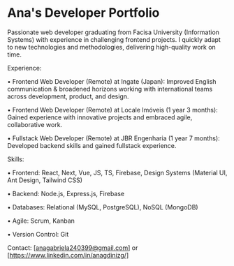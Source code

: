 # Ana's Developer Portfolio

Passionate web developer graduating from Facisa University (Information Systems) with experience in challenging frontend projects. I quickly adapt to new technologies and methodologies, delivering high-quality work on time.

Experience:

• Frontend Web Developer (Remote) at Ingate (Japan): Improved English communication & broadened horizons working with international teams across development, product, and design.

• Frontend Web Developer (Remote) at Locale Imóveis (1 year 3 months): Gained experience with innovative projects and embraced agile, collaborative work.

• Fullstack Web Developer (Remote) at JBR Engenharia (1 year 7 months): Developed backend skills and gained fullstack experience.

Skills:

• Frontend: React, Next, Vue, JS, TS, Firebase, Design Systems (Material UI, Ant Design, Tailwind CSS)

• Backend: Node.js, Express.js, Firebase

• Databases: Relational (MySQL, PostgreSQL), NoSQL (MongoDB)

• Agile: Scrum, Kanban

• Version Control: Git

Contact: [anagabriela240399@gmail.com] or [https://www.linkedin.com/in/anagdinizg/]
